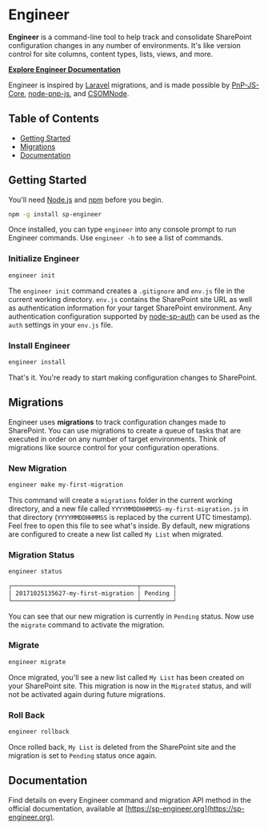 # Engineer

**Engineer** is a command-line tool to help track and consolidate SharePoint configuration changes in any number of environments. It's like version control for site columns, content types, lists, views, and more.

**[Explore Engineer Documentation](https://sp-engineer.org)**

Engineer is inspired by [Laravel](https://laravel.com) migrations, and is made possible by [PnP-JS-Core](https://github.com/SharePoint/PnP-JS-Core), [node-pnp-js](https://github.com/s-KaiNet/node-pnp-js), and [CSOMNode](https://github.com/vgrem/CSOMNode).

## Table of Contents
- [Getting Started](#getting-started)
- [Migrations](#migrations)
- [Documentation](#documentation)

## Getting Started

You'll need [Node.js](https://nodejs.org) and [npm](https://www.npmjs.com) before you begin.

```sh
npm -g install sp-engineer
```

Once installed, you can type `engineer` into any console prompt to run Engineer commands. Use `engineer -h` to see a list of commands.

### Initialize Engineer

```sh
engineer init
```

The `engineer init` command creates a `.gitignore` and `env.js` file in the current working directory. `env.js` contains the SharePoint site URL as well as authentication information for your target SharePoint environment. Any authentication configuration supported by [node-sp-auth](https://github.com/s-KaiNet/node-sp-auth) can be used as the `auth` settings in your `env.js` file.

### Install Engineer

```sh
engineer install
```

That's it. You're ready to start making configuration changes to SharePoint.

## Migrations

Engineer uses **migrations** to track configuration changes made to SharePoint. You can use migrations to create a queue of tasks that are executed in order on any number of target environments. Think of migrations like source control for your configuration operations.

### New Migration

```sh
engineer make my-first-migration
```

This command will create a `migrations` folder in the current working directory, and a new file called `YYYYMMDDHHMMSS-my-first-migration.js` in that directory (`YYYYMMDDHHMMSS` is replaced by the current UTC timestamp). Feel free to open this file to see what's inside. By default, new migrations are configured to create a new list called `My List` when migrated.

### Migration Status

```sh
engineer status

┌───────────────────────────────────┬─────────┐
│ 20171025135627-my-first-migration │ Pending │
└───────────────────────────────────┴─────────┘
```

You can see that our new migration is currently in `Pending` status. Now use the `migrate` command to activate the migration.

### Migrate

```sh
engineer migrate
```

Once migrated, you'll see a new list called `My List` has been created on your SharePoint site. This migration is now in the `Migrated` status, and will not be activated again during future migrations.

### Roll Back

```sh
engineer rollback
```

Once rolled back, `My List` is deleted from the SharePoint site and the migration is set to `Pending` status once again.

## Documentation

Find details on every Engineer command and migration API method in the official documentation, available at [https://sp-engineer.org](https://sp-engineer.org).
